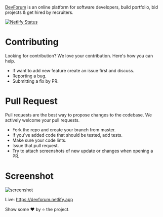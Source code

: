 [DevForum](https://devforum.netlify.app) is an online platform for software developers, build portfolio, bid projects & get hired by recruiters.

[![Netlify Status](https://api.netlify.com/api/v1/badges/b3088e53-a253-4435-b571-70ae38947f14/deploy-status)](https://app.netlify.com/sites/devforum/deploys)

# Contributing
Looking for contribution? We love your contribution. Here's how you can help.

- If want to add new feature create an issue first and discuss.
- Reporting a bug.
- Submitting a fix by PR.

# Pull Request
Pull requests are the best way to propose changes to the codebase. We actively welcome your pull requests.

- Fork the repo and create your branch from master.
- If you've added code that should be tested, add tests.
- Make sure your code lints.
- Issue that pull request.
- Try to attach screenshots of new update or changes when opening a PR.

# Screenshot
<img alt='screenshot' src='https://mir-s3-cdn-cf.behance.net/project_modules/1400/4186cb121098563.60bf274acd7eb.png' />

Live: https://devforum.netlify.app

Show some ❤️ by ⭐ the project.
